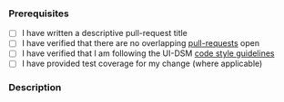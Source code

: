 ### Prerequisites

- [ ] I have written a descriptive pull-request title
- [ ] I have verified that there are no overlapping [pull-requests](https://github.com/RHEAGROUP/UI-DSM/pulls) open
- [ ] I have verified that I am following the UI-DSM [code style guidelines](https://raw.githubusercontent.com/RHEAGROUP/UI-DSM/master/.github/CONTRIBUTING.md)
- [ ] I have provided test coverage for my change (where applicable)

### Description
<!-- A description of the changes proposed in the pull-request -->

<!-- Thanks for contributing to UI-DSM! -->
